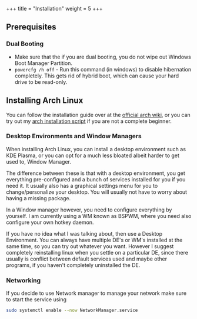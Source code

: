 +++
title = "Installation"
weight = 5
+++

## Prerequisites

### Dual Booting

- Make sure that the if you are dual booting, you do not wipe out Windows Boot Manager Partition.
- `powercfg /h off` - Run this command (in windows) to disable hibernation completely. This gets rid of hybrid boot, which can cause your hard drive to be read-only.


## Installing Arch Linux

You can follow the installation guide over at the [official arch wiki](https://wiki.archlinux.org/title/Installation_guide), or you can try out my [arch installation script](https://github.com/hegde-atri/arch-install) if you are not a complete beginner.

### Desktop Environments and Window Managers

When installing Arch Linux, you can install a desktop environment such as KDE Plasma, or you can opt for a much less bloated albeit harder to get used to, Window Manager.

The difference between these is that with a desktop environment, you get everything pre-configured
and a bunch of services installed for you if you need it. It usually also has a
graphical settings menu for you to change/personalize your desktop. You will usually not have to worry about having a missing package.

In a Window manager however, you need to configure everything by yourself. I am 
currently using a WM known as BSPWM, where you need also configure your own hotkey 
daemon.

If you have no idea what I was talking about, then use a Desktop Environment. You can always have multiple DE's or WM's installed at the same time, so you can try out whatever you want. However I suggest completely reinstalling linux when you settle on a particular DE, since there usually is conflict between default services used and maybe other programs, if you haven't completely uninstalled the DE.

### Networking

If you decide to use Network manager to manage your network make sure to start the service using 
```sh
sudo systemctl enable --now NetworkManager.service
```

